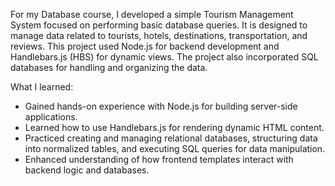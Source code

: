 For my Database course, I developed a simple Tourism Management System focused on performing basic database queries. It is designed to manage data related to tourists, hotels, destinations, transportation, and reviews. This project used Node.js for backend development and Handlebars.js (HBS) for dynamic views. The project also incorporated SQL databases for handling and organizing the data.

What I learned:

- Gained hands-on experience with Node.js for building server-side applications.
- Learned how to use Handlebars.js for rendering dynamic HTML content.
- Practiced creating and managing relational databases, structuring data into normalized tables, and executing SQL queries for data manipulation.
- Enhanced understanding of how frontend templates interact with backend logic and databases.


